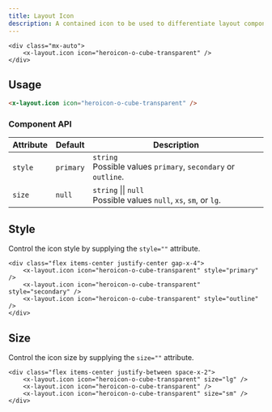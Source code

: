 ```yaml
---
title: Layout Icon
description: A contained icon to be used to differentiate layout components.
---
```


```blade-component-preview
<div class="mx-auto">
    <x-layout.icon icon="heroicon-o-cube-transparent" />
</div>
```

## Usage

```html
<x-layout.icon icon="heroicon-o-cube-transparent" />
```

### Component API

| Attribute | Default   | Description                                                                  |
| --------- | --------- | ---------------------------------------------------------------------------- |
| `style`   | `primary` | `string`<br>Possible values `primary`, `secondary` or `outline`.             |
| `size`    | `null`    | `string` &#124;&#124; `null`<br>Possible values `null`, `xs`, `sm`, or `lg`. |

## Style

Control the icon style by supplying the `style=""` attribute.

```blade-component-code
<div class="flex items-center justify-center gap-x-4">
    <x-layout.icon icon="heroicon-o-cube-transparent" style="primary" />
    <x-layout.icon icon="heroicon-o-cube-transparent" style="secondary" />
    <x-layout.icon icon="heroicon-o-cube-transparent" style="outline" />
</div>
```

## Size

Control the icon size by supplying the `size=""` attribute.

```blade-component-code
<div class="flex items-center justify-between space-x-2">
    <x-layout.icon icon="heroicon-o-cube-transparent" size="lg" />
    <x-layout.icon icon="heroicon-o-cube-transparent" />
    <x-layout.icon icon="heroicon-o-cube-transparent" size="sm" />
</div>
```
